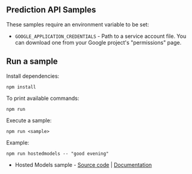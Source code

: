 ## Prediction API Samples

These samples require an environment variable to be set:

- `GOOGLE_APPLICATION_CREDENTIALS` - Path to a service account file. You can
download one from your Google project's "permissions" page.

## Run a sample

Install dependencies:

    npm install

To print available commands:

    npm run

Execute a sample:

    npm run <sample>

Example:

    npm run hostedmodels -- "good evening"

- Hosted Models sample - [Source code][predictionapi_1] | [Documentation][predictionapi_2]

[predictionapi_1]: https://github.com/GoogleCloudPlatform/nodejs-docs-samples/blob/master/prediction/hostedmodels.js
[predictionapi_2]: https://cloud.google.com/prediction/docs/developer-guide#predictionfromappengine